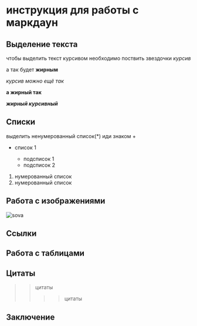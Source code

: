 # инструкция для работы с маркдаун

## Выделение текста
чтобы выделить текст курсивом необходимо поствить звездочки *курсив*

а так будет **жирным**

_курсив можно ещё так_

__а жирный так__

__*жирный курсивный*__
## Списки
выделить ненумерованный список(*) иди знаком +

- список 1

  - подсписок 1
   - подсписок 2

1. нумерованный список
2. нумерованный список

## Работа с изображениями


![sova](sova.jpg)


## Cсылки

## Работа с таблицами 

## Цитаты
>> цитаты
>>>> цитаты

## Заключение
